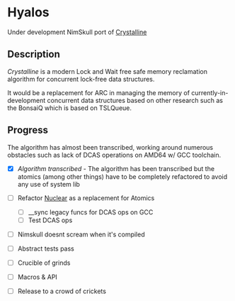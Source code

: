 # Hyalos

Under development NimSkull port of [Crystalline](https://github.com/shayanhabibi/hyalos/blob/master/paper/Crystalline.pdf)


## Description

*Crystalline* is a modern Lock and Wait free safe memory reclamation
algorithm for concurrent lock-free data structures.

It would be a replacement for ARC in managing the memory of currently-in-development concurrent data structures based on other
research such as the BonsaiQ which is based on TSLQueue.

## Progress

The algorithm has almost been transcribed, working around numerous
obstacles such as lack of DCAS operations on AMD64 w/ GCC toolchain.

- [x] *Algorithm transcribed* - The algorithm has been transcribed but the atomics (among other things) have to be completely refactored to avoid any use of system lib
- [ ] Refactor [Nuclear](https://github.com/shayanhabibi/nuclear) as a replacement for Atomics
  - [ ] __sync legacy funcs for DCAS ops on GCC
  - [ ] Test DCAS ops

- [ ] Nimskull doesnt scream when it's compiled

- [ ] Abstract tests pass

- [ ] Crucible of grinds

- [ ] Macros & API

- [ ] Release to a crowd of crickets
